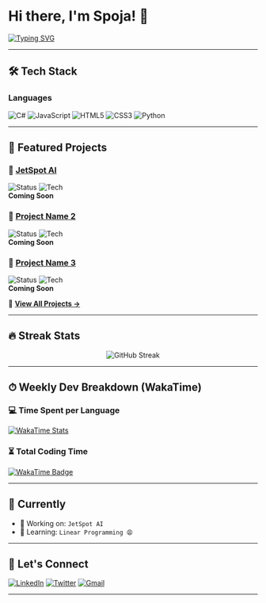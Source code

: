 # Hi there, I'm Spoja! 👋

[![Typing SVG](https://readme-typing-svg.demolab.com?font=Fira+Code&pause=1000&color=38F7A7&width=435&lines=Full+Stack+Developer;Open+Source+Contributor;Tech+Enthusiast)](https://git.io/typing-svg)

---

## 🛠 Tech Stack

### Languages
![C#](https://img.shields.io/badge/C%23-239120?style=flat-square&logo=c-sharp&logoColor=white)
![JavaScript](https://img.shields.io/badge/JavaScript-F7DF1E?style=flat-square&logo=javascript&logoColor=black)
![HTML5](https://img.shields.io/badge/HTML5-E34F26?style=flat-square&logo=html5&logoColor=white)
![CSS3](https://img.shields.io/badge/CSS3-1572B6?style=flat-square&logo=css3&logoColor=white)
![Python](https://img.shields.io/badge/Python-3776AB?style=flat-square&logo=python&logoColor=white)

---

## 🚀 Featured Projects

### 🔹 [JetSpot AI](https://github.com/spoja-10/project1)
![Status](https://img.shields.io/badge/Status-Live-success?style=flat-square)
![Tech](https://img.shields.io/badge/Tech-C%23%2C.NET%2CReact-informational?style=flat-square)  
**Coming Soon**

### 🔹 [Project Name 2](https://github.com/spoja-10/project2)
![Status](https://img.shields.io/badge/Status-Development-yellow?style=flat-square)
![Tech](https://img.shields.io/badge/Tech-Python%2CJavaScript-blue?style=flat-square)  
**Coming Soon**

### 🔹 [Project Name 3](https://github.com/spoja-10/project3)
![Status](https://img.shields.io/badge/Status-Maintained-blue?style=flat-square)
![Tech](https://img.shields.io/badge/Tech-HTML%2CCSS%2CJS-important?style=flat-square)  
**Coming Soon**

🔗 [**View All Projects →**](https://github.com/spoja-10?tab=repositories)

---

## 🔥 Streak Stats

<p align="center">
  <img src="https://streak-stats.demolab.com/?user=spoja-10&theme=radical" alt="GitHub Streak" />
</p>

---

## ⏱ Weekly Dev Breakdown (WakaTime)

### 💻 Time Spent per Language
[![WakaTime Stats](https://wakatime.com/share/@spoja10/ac7a6dd2-8297-4f15-b6d6-fcd69524527a.png)](https://wakatime.com/@spoja10)

### ⏳ Total Coding Time
[![WakaTime Badge](https://wakatime.com/badge/user/ed7af627-b276-4f23-9f34-51f67396c7b0.svg)](https://wakatime.com/@spoja10)

---

## 🎯 Currently

- 🔭 Working on: `JetSpot AI`
- 🌱 Learning: `Linear Programming 😩`

---

## 🤝 Let's Connect

[![LinkedIn](https://img.shields.io/badge/LinkedIn-0077B5?style=for-the-badge&logo=linkedin&logoColor=white)](https://linkedin.com/in/your-profile)
[![Twitter](https://img.shields.io/badge/Twitter-1DA1F2?style=for-the-badge&logo=twitter&logoColor=white)](https://twitter.com/your-handle)
[![Gmail](https://img.shields.io/badge/Gmail-D14836?style=for-the-badge&logo=gmail&logoColor=white)](mailto:your-email@gmail.com)

---
